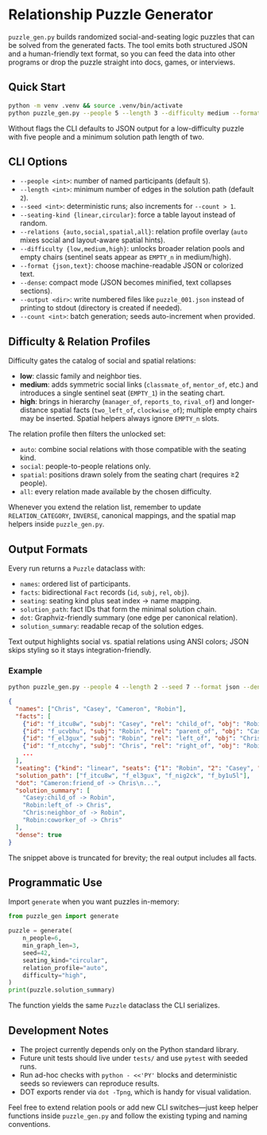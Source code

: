 # Relationship Puzzle Generator

`puzzle_gen.py` builds randomized social-and-seating logic puzzles that can be
solved from the generated facts. The tool emits both structured JSON and a
human-friendly text format, so you can feed the data into other programs or drop
the puzzle straight into docs, games, or interviews.

## Quick Start

```bash
python -m venv .venv && source .venv/bin/activate
python puzzle_gen.py --people 5 --length 3 --difficulty medium --format text --seed 42
```

Without flags the CLI defaults to JSON output for a low-difficulty puzzle with
five people and a minimum solution path length of two.

## CLI Options

- `--people <int>`: number of named participants (default `5`).
- `--length <int>`: minimum number of edges in the solution path (default `2`).
- `--seed <int>`: deterministic runs; also increments for `--count > 1`.
- `--seating-kind {linear,circular}`: force a table layout instead of random.
- `--relations {auto,social,spatial,all}`: relation profile overlay
  (`auto` mixes social and layout-aware spatial hints).
- `--difficulty {low,medium,high}`: unlocks broader relation pools and empty
  chairs (sentinel seats appear as `EMPTY_n` in medium/high).
- `--format {json,text}`: choose machine-readable JSON or colorized text.
- `--dense`: compact mode (JSON becomes minified, text collapses sections).
- `--output <dir>`: write numbered files like `puzzle_001.json` instead of
  printing to stdout (directory is created if needed).
- `--count <int>`: batch generation; seeds auto-increment when provided.

## Difficulty & Relation Profiles

Difficulty gates the catalog of social and spatial relations:

- **low**: classic family and neighbor ties.
- **medium**: adds symmetric social links (`classmate_of`, `mentor_of`, etc.) and
  introduces a single sentinel seat (`EMPTY_1`) in the seating chart.
- **high**: brings in hierarchy (`manager_of`, `reports_to`, `rival_of`) and
  longer-distance spatial facts (`two_left_of`, `clockwise_of`); multiple empty
  chairs may be inserted. Spatial helpers always ignore `EMPTY_n` slots.

The relation profile then filters the unlocked set:

- `auto`: combine social relations with those compatible with the seating kind.
- `social`: people-to-people relations only.
- `spatial`: positions drawn solely from the seating chart (requires ≥2 people).
- `all`: every relation made available by the chosen difficulty.

Whenever you extend the relation list, remember to update `RELATION_CATEGORY`,
`INVERSE`, canonical mappings, and the spatial map helpers inside
`puzzle_gen.py`.

## Output Formats

Every run returns a `Puzzle` dataclass with:

- `names`: ordered list of participants.
- `facts`: bidirectional `Fact` records (`id`, `subj`, `rel`, `obj`).
- `seating`: seating kind plus seat index → name mapping.
- `solution_path`: fact IDs that form the minimal solution chain.
- `dot`: Graphviz-friendly summary (one edge per canonical relation).
- `solution_summary`: readable recap of the solution edges.

Text output highlights social vs. spatial relations using ANSI colors; JSON skips
styling so it stays integration-friendly.

### Example

```bash
python puzzle_gen.py --people 4 --length 2 --seed 7 --format json --dense
```

```json
{
  "names": ["Chris", "Casey", "Cameron", "Robin"],
  "facts": [
    {"id": "f_itcu8w", "subj": "Casey", "rel": "child_of", "obj": "Robin"},
    {"id": "f_ucvbhu", "subj": "Robin", "rel": "parent_of", "obj": "Casey"},
    {"id": "f_el3gux", "subj": "Robin", "rel": "left_of", "obj": "Chris"},
    {"id": "f_ntcchy", "subj": "Chris", "rel": "right_of", "obj": "Robin"},
    ...
  ],
  "seating": {"kind": "linear", "seats": {"1": "Robin", "2": "Casey", "3": "Chris", "4": "Cameron"}},
  "solution_path": ["f_itcu8w", "f_el3gux", "f_nig2ck", "f_by1u5l"],
  "dot": "Cameron:friend_of -> Chris\n...",
  "solution_summary": [
    "Casey:child_of -> Robin",
    "Robin:left_of -> Chris",
    "Chris:neighbor_of -> Robin",
    "Robin:coworker_of -> Chris"
  ],
  "dense": true
}
```

The snippet above is truncated for brevity; the real output includes all facts.

## Programmatic Use

Import `generate` when you want puzzles in-memory:

```python
from puzzle_gen import generate

puzzle = generate(
    n_people=6,
    min_graph_len=3,
    seed=42,
    seating_kind="circular",
    relation_profile="auto",
    difficulty="high",
)
print(puzzle.solution_summary)
```

The function yields the same `Puzzle` dataclass the CLI serializes.

## Development Notes

- The project currently depends only on the Python standard library.
- Future unit tests should live under `tests/` and use `pytest` with seeded runs.
- Run ad-hoc checks with `python - <<'PY'` blocks and deterministic seeds so
  reviewers can reproduce results.
- DOT exports render via `dot -Tpng`, which is handy for visual validation.

Feel free to extend relation pools or add new CLI switches—just keep helper
functions inside `puzzle_gen.py` and follow the existing typing and naming
conventions.

